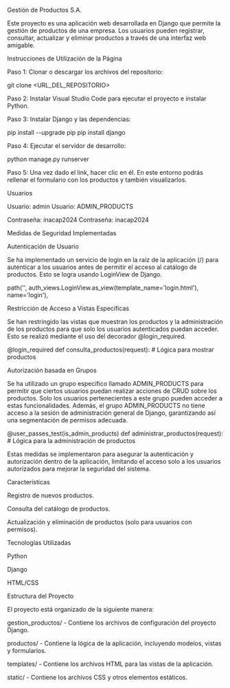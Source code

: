 Gestión de Productos S.A.

Este proyecto es una aplicación web desarrollada en Django que permite la gestión de productos de una empresa. Los usuarios pueden registrar, consultar, actualizar y eliminar productos a través de una interfaz web amigable.

Instrucciones de Utilización de la Página

Paso 1: Clonar o descargar los archivos del repositorio:

git clone <URL_DEL_REPOSITORIO>

Paso 2: Instalar Visual Studio Code para ejecutar el proyecto e instalar Python.

Paso 3: Instalar Django y las dependencias:

pip install --upgrade pip
pip install django

Paso 4: Ejecutar el servidor de desarrollo:

python manage.py runserver

Paso 5: Una vez dado el link, hacer clic en él. En este entorno podrás rellenar el formulario con los productos y también visualizarlos.

Usuarios

Usuario: admin               Usuario: ADMIN_PRODUCTS

Contraseña: inacap2024       Contraseña: inacap2024

Medidas de Seguridad Implementadas

Autenticación de Usuario

Se ha implementado un servicio de login en la raíz de la aplicación (/) para autenticar a los usuarios antes de permitir el acceso al catálogo de productos. Esto se logra usando LoginView de Django.

path('', auth_views.LoginView.as_view(template_name='login.html'), name='login'),

Restricción de Acceso a Vistas Específicas

Se han restringido las vistas que muestran los productos y la administración de los productos para que solo los usuarios autenticados puedan acceder. Esto se realizó mediante el uso del decorador @login_required.

@login_required
def consulta_productos(request):
    # Lógica para mostrar productos

Autorización basada en Grupos

Se ha utilizado un grupo específico llamado ADMIN_PRODUCTS para permitir que ciertos usuarios puedan realizar acciones de CRUD sobre los productos. Solo los usuarios pertenecientes a este grupo pueden acceder a estas funcionalidades. Además, el grupo ADMIN_PRODUCTS no tiene acceso a la sesión de administración general de Django, garantizando así una segmentación de permisos adecuada.

@user_passes_test(is_admin_products)
def administrar_productos(request):
    # Lógica para la administración de productos

Estas medidas se implementaron para asegurar la autenticación y autorización dentro de la aplicación, limitando el acceso solo a los usuarios autorizados para mejorar la seguridad del sistema.

Características

Registro de nuevos productos.

Consulta del catálogo de productos.

Actualización y eliminación de productos (solo para usuarios con permisos).

Tecnologías Utilizadas

Python

Django

HTML/CSS

Estructura del Proyecto

El proyecto está organizado de la siguiente manera:

gestion_productos/ - Contiene los archivos de configuración del proyecto Django.

productos/ - Contiene la lógica de la aplicación, incluyendo modelos, vistas y formularios.

templates/ - Contiene los archivos HTML para las vistas de la aplicación.

static/ - Contiene los archivos CSS y otros elementos estáticos.
